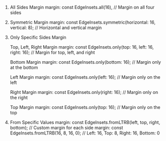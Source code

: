 1. All Sides Margin
   margin: const EdgeInsets.all(16), // Margin on all four sides

2. Symmetric Margin
   margin: const EdgeInsets.symmetric(horizontal: 16, vertical: 8); // Horizontal and vertical margin

3. Only Specific Sides Margin

   Top, Left, Right Margin
   margin: const EdgeInsets.only(top: 16, left: 16, right: 16); // Margin for top, left, and right 

   Bottom Margin
   margin: const EdgeInsets.only(bottom: 16); // Margin only at the bottom

   Left Margin
   margin: const EdgeInsets.only(left: 16); // Margin only on the left

   Right Margin
   margin: const EdgeInsets.only(right: 16); // Margin only on the right

   Top Margin
   margin: const EdgeInsets.only(top: 16); // Margin only on the top

4. From Specific Values
   margin: const EdgeInsets.fromLTRB(left, top, right, bottom); // Custom margin for each side
   margin: const EdgeInsets.fromLTRB(16, 8, 16, 0); // Left: 16, Top: 8, Right: 16, Bottom: 0
